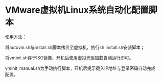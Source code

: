 # VMware虚拟机Linux系统自动化配置脚本

使用方法：

将autovm.sh与install.sh脚本拷贝至虚拟机，执行sh install.sh安装脚本；

将vminit.sh存于ISO镜像，开机后使用虚拟光驱加载自动运行即可。

vminit_manual.sh为手动执行脚本，开机后提示键入IP地址与登录密码自动完成配置。